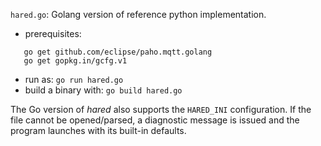 `hared.go`: Golang version of reference python implementation. 

* prerequisites:
```
   go get github.com/eclipse/paho.mqtt.golang
   go get gopkg.in/gcfg.v1
```
* run as: `go run hared.go`
* build a binary with: `go build hared.go`

The Go version of _hared_ also supports the `HARED_INI` configuration. If the
file cannot be opened/parsed, a diagnostic message is issued and the program
launches with its built-in defaults.

